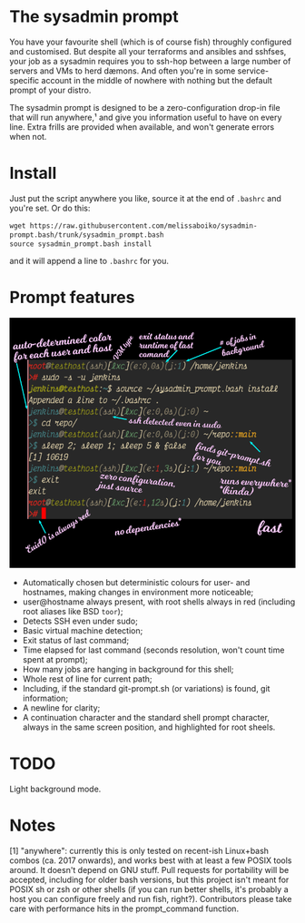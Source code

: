 The sysadmin prompt
===================

You have your favourite shell (which is of course fish) throughly configured
and customised.  But despite all your terraforms and ansibles and sshfses, your
job as a sysadmin requires you to ssh-hop between a large number of servers and
VMs to herd dæmons.  And often you're in some service-specific account in the
middle of nowhere with nothing but the default prompt of your distro.

The sysadmin prompt is designed to be a zero-configuration drop-in file that
will run anywhere,¹ and give you information useful to have on every line.
Extra frills are provided when available, and won't generate errors when
not.

Install
=======

Just put the script anywhere you like, source it at the end of `.bashrc` and
you're set.  Or do this:

    wget https://raw.githubusercontent.com/melissaboiko/sysadmin-prompt.bash/trunk/sysadmin_prompt.bash
    source sysadmin_prompt.bash install

and it will append a line to `.bashrc` for you.

Prompt features
===============

![Screenshot](screenshot.png "alacritty, victor mono italic, gruvbox colours")

 - Automatically chosen but deterministic colours for user- and hostnames,
   making changes in environment more noticeable;
 - user@hostname always present, with root shells always in red (including
   root aliases like BSD `toor`);
 - Detects SSH even under sudo;
 - Basic virtual machine detection;
 - Exit status of last command;
 - Time elapsed for last command (seconds resolution, won't count time spent at
   prompt);
 - How many jobs are hanging in background for this shell;
 - Whole rest of line for current path;
 - Including, if the standard git-prompt.sh (or variations) is found, git
   information;
 - A newline for clarity;
 - A continuation character and the standard shell prompt character, always in
   the same screen position, and highlighted for root sheels.

TODO
====
Light background mode.

Notes
=====

[1] "anywhere": currently this is only tested on recent-ish Linux+bash combos
(ca. 2017 onwards), and works best with at least a few POSIX tools around.  It
doesn't depend on GNU stuff.  Pull requests for portability will be accepted,
including for older bash versions, but this project isn't meant for POSIX sh or
zsh or other shells (if you can run better shells, it's probably a host you can
configure freely and run fish, right?).  Contributors please take care with
performance hits in the prompt_command function.
